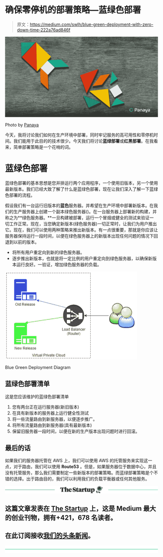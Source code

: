 # 确保零停机的部署策略—蓝绿色部署

> 原文：<https://medium.com/swlh/blue-green-deployment-with-zero-down-time-222a76ad846f>

![](img/c045fb7486d0071590930eb6f09aa019.png)

Photo by [Panaya](https://www.panaya.com)

今天，我将讨论我们如何在生产环境中部署，同时牢记服务的高可用性和零停机时间。我们能用于此目的的技术很少。今天我们将讨论**蓝绿部署**或**红黑部署**。在我看来，简单部署策略是一个花哨的词。

# 蓝绿色部署

蓝绿色部署的基本思想是您并排运行两个应用程序，一个使用旧版本，另一个使用最新版本。我们已经大致了解了什么是蓝绿色部署，现在让我们深入了解一下蓝绿色部署的流程。

假设我们有一台运行旧版本的**蓝色**服务器。并希望在生产环境中部署新版本。在我们的生产服务器上创建一个副本绿色服务器()。在一台服务器上部署新的构建，并称之为**绿色服务器。**一旦构建被部署，运行一个冒烟或健全的测试来验证一切工作正常。现在，当您确定新版本(绿色服务器)一切正常时，让我们为用户推出它。现在，我们可以使用两种策略来推出新版本。有一点很重要，那就是你应该让服务器保持运行一段时间，以便在绿色服务器上的新版本出现任何问题的情况下回退到以前的版本。

*   将所有用户重定向到新的绿色服务器。
*   逐步推出新版本，也就是将一定比例的用户重定向到绿色服务器，以确保新版本运行良好。一验证，增加绿色服务器的负载。

![](img/cd07069f82e087425f1a2d995af12e60.png)

Blue Green Deployment Diagram

## 蓝绿色部署清单

这是您应该维护的蓝绿色部署清单

1.  您有两台正在运行服务器(新旧版本)
2.  在具有新版本的服务器上运行健全性测试
3.  将一些流量路由到新服务器，以便逐步推广。
4.  将所有流量路由到新服务器(具有最新版本)
5.  保留旧服务器一段时间，以便在新的生产版本出现问题时进行回滚。

## 最后的话

如果我们的服务器托管在 AWS 上，我们可以使用 AWS 的托管服务来实现这一点，对于路由，我们可以使用 **Route53** 。但是，如果服务器位于数据中心，并且没有托管服务，那么我们需要制定一些新版本的部署策略。而蓝绿部署策略是个不错的选择。出于路由目的，我们可以利用我们的负载平衡器或任何其他服务。

[![](img/308a8d84fb9b2fab43d66c117fcc4bb4.png)](https://medium.com/swlh)

## 这篇文章发表在 [The Startup](https://medium.com/swlh) 上，这是 Medium 最大的创业刊物，拥有+421，678 名读者。

## 在此订阅接收[我们的头条新闻](https://growthsupply.com/the-startup-newsletter/)。

[![](img/b0164736ea17a63403e660de5dedf91a.png)](https://medium.com/swlh)